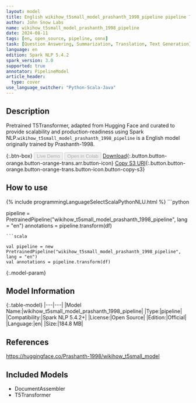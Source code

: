 ```yaml
---
layout: model
title: English wikihow_t5small_model_prashanth_1998_pipeline pipeline T5Transformer from Prashanth-1998
author: John Snow Labs
name: wikihow_t5small_model_prashanth_1998_pipeline
date: 2024-08-11
tags: [en, open_source, pipeline, onnx]
task: [Question Answering, Summarization, Translation, Text Generation]
language: en
edition: Spark NLP 5.4.2
spark_version: 3.0
supported: true
annotator: PipelineModel
article_header:
  type: cover
use_language_switcher: "Python-Scala-Java"
---
```


## Description

Pretrained T5Transformer, adapted from Hugging Face and curated to provide scalability and production-readiness using Spark NLP.`wikihow_t5small_model_prashanth_1998_pipeline` is a English model originally trained by Prashanth-1998.

{:.btn-box}
<button class="button button-orange" disabled>Live Demo</button>
<button class="button button-orange" disabled>Open in Colab</button>
[Download](https://s3.amazonaws.com/auxdata.johnsnowlabs.com/public/models/wikihow_t5small_model_prashanth_1998_pipeline_en_5.4.2_3.0_1723400228000.zip){:.button.button-orange.button-orange-trans.arr.button-icon}
[Copy S3 URI](s3://auxdata.johnsnowlabs.com/public/models/wikihow_t5small_model_prashanth_1998_pipeline_en_5.4.2_3.0_1723400228000.zip){:.button.button-orange.button-orange-trans.button-icon.button-copy-s3}

## How to use



<div class="tabs-box" markdown="1">
{% include programmingLanguageSelectScalaPythonNLU.html %}
```python

pipeline = PretrainedPipeline("wikihow_t5small_model_prashanth_1998_pipeline", lang = "en")
annotations =  pipeline.transform(df)   

```
```scala

val pipeline = new PretrainedPipeline("wikihow_t5small_model_prashanth_1998_pipeline", lang = "en")
val annotations = pipeline.transform(df)

```
</div>

{:.model-param}
## Model Information

{:.table-model}
|---|---|
|Model Name:|wikihow_t5small_model_prashanth_1998_pipeline|
|Type:|pipeline|
|Compatibility:|Spark NLP 5.4.2+|
|License:|Open Source|
|Edition:|Official|
|Language:|en|
|Size:|184.8 MB|

## References

https://huggingface.co/Prashanth-1998/wikihow_t5small_model

## Included Models

- DocumentAssembler
- T5Transformer